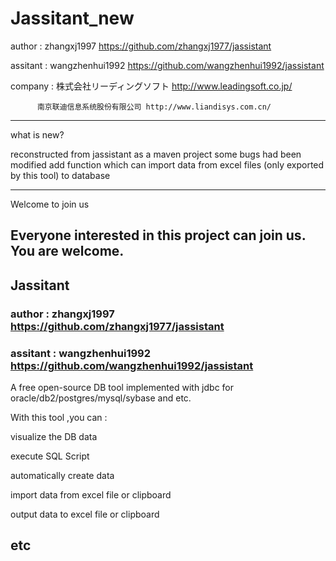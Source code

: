 
# Jassitant_new

author   : zhangxj1997  https://github.com/zhangxj1977/jassistant

assitant : wangzhenhui1992 https://github.com/wangzhenhui1992/jassistant

company : 株式会社リーディングソフト  http://www.leadingsoft.co.jp/

          南京联迪信息系统股份有限公司 http://www.liandisys.com.cn/

-------------------------------------------------------------------------------------------------
what is new?

reconstructed from jassistant as a maven project
some bugs had been modified
add function which can import data from excel files (only exported by this tool) to database  

-------------------------------------------------------------------------------------------------
Welcome to join us

Everyone interested in this project can join us.
You are welcome.
-------------------------------------------------------------------------------------------------

## Jassitant

### author   : zhangxj1997  https://github.com/zhangxj1977/jassistant

### assitant : wangzhenhui1992 https://github.com/wangzhenhui1992/jassistant

A free open-source DB tool implemented with jdbc for oracle/db2/postgres/mysql/sybase and etc.

With this tool ,you can :

visualize the DB data

execute SQL Script

automatically create data

import data from excel file or clipboard

output data to excel file or clipboard

etc
------------------------------------------------------------------------------------------------
